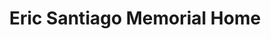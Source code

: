 ---
title: "Eric Santiago Memorial Home"
url: /marikina/eric-santiago-memorial-home/
shop: Bestattungen
---